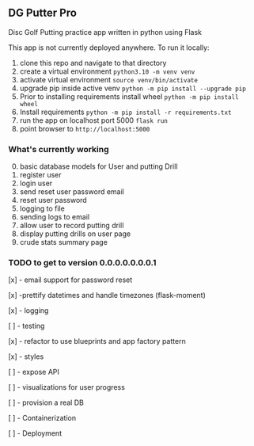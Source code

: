 ## DG Putter Pro

Disc Golf Putting practice app written in python using Flask

This app is not currently deployed anywhere. 
To run it locally:
1. clone this repo and navigate to that directory
2. create a virtual environment `python3.10 -m venv venv`
3. activate virtual environment `source venv/bin/activate`
4. upgrade pip inside active venv `python -m pip install --upgrade pip`
5. Prior to installing requirements install wheel `python -m pip install wheel`
6. Install requirements `python -m pip install -r requirements.txt`
7. run the app on localhost port 5000 `flask run`
8. point browser to `http://localhost:5000`

### What's currently working

0. basic database models for User and putting Drill
1. register user
2. login user
3. send reset user password email
4. reset user password
5. logging to file
6. sending logs to email
7. allow user to record putting drill
8. display putting drills on user page
9. crude stats summary page
    

### TODO to get to version 0.0.0.0.0.0.0.1

[x] - email support for password reset

[x] -prettify datetimes and handle timezones (flask-moment)

[x] - logging

[ ] - testing

[x] - refactor to use blueprints and app factory pattern

[x] - styles

[ ] - expose API

[ ] - visualizations for user progress

[ ] - provision a real DB

[ ] - Containerization

[ ] - Deployment

  